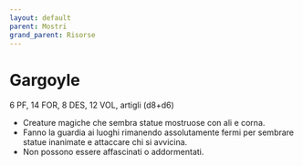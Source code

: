 ```yaml
---
layout: default
parent: Mostri
grand_parent: Risorse
---
```


# Gargoyle

6 PF, 14 FOR, 8 DES, 12 VOL, artigli (d8+d6)

- Creature magiche che sembra statue mostruose con ali e corna.
- Fanno la guardia ai luoghi rimanendo assolutamente fermi per sembrare statue inanimate e attaccare chi si avvicina.
- Non possono essere affascinati o addormentati.